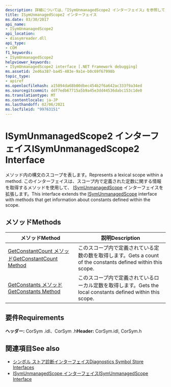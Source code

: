 ```yaml
---
description: 詳細については、「ISymUnmanagedScope2 インターフェイス」を参照してください。
title: ISymUnmanagedScope2 インターフェイス
ms.date: 03/30/2017
api_name:
- ISymUnmanagedScope2
api_location:
- diasymreader.dll
api_type:
- COM
f1_keywords:
- ISymUnmanagedScope2
helpviewer_keywords:
- ISymUnmanagedScope2 interface [.NET Framework debugging]
ms.assetid: 2ed6a387-ba45-483e-9a1e-b0c69f67998b
topic_type:
- apiref
ms.openlocfilehash: a15094da68b00dbec454b2f6a642ac333f9a34ed
ms.sourcegitcommit: ddf7edb67715a5b9a45e3dd44536dabc153c1de0
ms.translationtype: MT
ms.contentlocale: ja-JP
ms.lasthandoff: 02/06/2021
ms.locfileid: "99763151"
---
```

# <a name="isymunmanagedscope2-interface"></a><span data-ttu-id="9499f-103">ISymUnmanagedScope2 インターフェイス</span><span class="sxs-lookup"><span data-stu-id="9499f-103">ISymUnmanagedScope2 Interface</span></span>

<span data-ttu-id="9499f-104">メソッド内の構文のスコープを表します。</span><span class="sxs-lookup"><span data-stu-id="9499f-104">Represents a lexical scope within a method.</span></span> <span data-ttu-id="9499f-105">このインターフェイスは、スコープ内で定義された定数に関する情報を取得するメソッドを使用して、 [ISymUnmanagedScope](isymunmanagedscope-interface.md) インターフェイスを拡張します。</span><span class="sxs-lookup"><span data-stu-id="9499f-105">This interface extends the [ISymUnmanagedScope](isymunmanagedscope-interface.md) interface with methods that get information about constants defined within the scope.</span></span>  
  
## <a name="methods"></a><span data-ttu-id="9499f-106">メソッド</span><span class="sxs-lookup"><span data-stu-id="9499f-106">Methods</span></span>  
  
|<span data-ttu-id="9499f-107">メソッド</span><span class="sxs-lookup"><span data-stu-id="9499f-107">Method</span></span>|<span data-ttu-id="9499f-108">説明</span><span class="sxs-lookup"><span data-stu-id="9499f-108">Description</span></span>|  
|------------|-----------------|  
|[<span data-ttu-id="9499f-109">GetConstantCount メソッド</span><span class="sxs-lookup"><span data-stu-id="9499f-109">GetConstantCount Method</span></span>](isymunmanagedscope2-getconstantcount-method.md)|<span data-ttu-id="9499f-110">このスコープ内で定義されている定数の数を取得します。</span><span class="sxs-lookup"><span data-stu-id="9499f-110">Gets a count of the constants defined within this scope.</span></span>|  
|[<span data-ttu-id="9499f-111">GetConstants メソッド</span><span class="sxs-lookup"><span data-stu-id="9499f-111">GetConstants Method</span></span>](isymunmanagedscope2-getconstants-method.md)|<span data-ttu-id="9499f-112">このスコープ内で定義されているローカル定数を取得します。</span><span class="sxs-lookup"><span data-stu-id="9499f-112">Gets the local constants defined within this scope.</span></span>|  
  
## <a name="requirements"></a><span data-ttu-id="9499f-113">要件</span><span class="sxs-lookup"><span data-stu-id="9499f-113">Requirements</span></span>  

 <span data-ttu-id="9499f-114">**ヘッダー:** CorSym .idl、CorSym .h</span><span class="sxs-lookup"><span data-stu-id="9499f-114">**Header:** CorSym.idl, CorSym.h</span></span>  
  
## <a name="see-also"></a><span data-ttu-id="9499f-115">関連項目</span><span class="sxs-lookup"><span data-stu-id="9499f-115">See also</span></span>

- [<span data-ttu-id="9499f-116">シンボル ストア診断インターフェイス</span><span class="sxs-lookup"><span data-stu-id="9499f-116">Diagnostics Symbol Store Interfaces</span></span>](diagnostics-symbol-store-interfaces.md)
- [<span data-ttu-id="9499f-117">ISymUnmanagedScope インターフェイス</span><span class="sxs-lookup"><span data-stu-id="9499f-117">ISymUnmanagedScope Interface</span></span>](isymunmanagedscope-interface.md)
